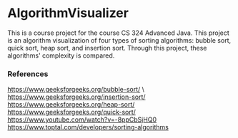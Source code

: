 # AlgorithmVisualizer

This is a course project for the course CS 324 Advanced Java. This project is an algorithm visualization of four types of sorting algorithms: bubble sort, quick sort, heap sort, and insertion sort. Through this project, these algorithms' complexity is compared.

### References
https://www.geeksforgeeks.org/bubble-sort/ \\
https://www.geeksforgeeks.org/insertion-sort/
https://www.geeksforgeeks.org/heap-sort/
https://www.geeksforgeeks.org/quick-sort/
https://www.youtube.com/watch?v=-8ppCbSjHQ0
https://www.toptal.com/developers/sorting-algorithms
